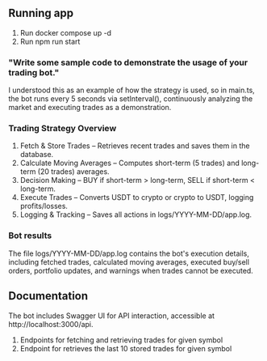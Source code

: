 ## Running app
1. Run docker compose up -d
2. Run npm run start

### "Write some sample code to demonstrate the usage of your trading bot."
I understood this as an example of how the strategy is used, so in main.ts, the bot runs every 5 seconds via setInterval(), continuously analyzing the market and executing trades as a demonstration.

### Trading Strategy Overview
1. Fetch & Store Trades – Retrieves recent trades and saves them in the database.
2. Calculate Moving Averages – Computes short-term (5 trades) and long-term (20 trades) averages.
3. Decision Making – BUY if short-term > long-term, SELL if short-term < long-term.
4. Execute Trades – Converts USDT to crypto or crypto to USDT, logging profits/losses.
5. Logging & Tracking – Saves all actions in logs/YYYY-MM-DD/app.log.

### Bot results
The file logs/YYYY-MM-DD/app.log contains the bot's execution details, including fetched trades, calculated moving averages, executed buy/sell orders, portfolio updates, and warnings when trades cannot be executed. 

## Documentation
The bot includes Swagger UI for API interaction, accessible at http://localhost:3000/api.

1. Endpoints for fetching and retrieving trades for given symbol
2. Endpoint for retrieves the last 10 stored trades for given symbol